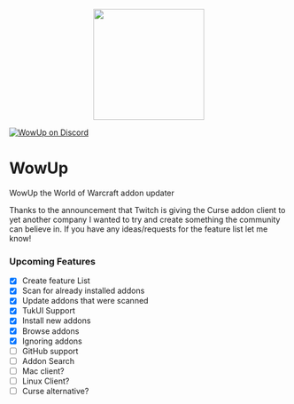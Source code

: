 <p align="center">
  <img src="https://wowup.io/images/wowup_logo_512np.png" width="200" />
</p>

[![WowUp on Discord](https://img.shields.io/static/v1?label=Discord&message=WowUp&color=7289DA)](https://discord.gg/rk4F5aD) 

# WowUp
WowUp the World of Warcraft addon updater

Thanks to the announcement that Twitch is giving the Curse addon client to yet another company I wanted to try and create something the community can believe in.
If you have any ideas/requests for the feature list let me know!

### Upcoming Features
- [x] Create feature List
- [x] Scan for already installed addons
- [x] Update addons that were scanned
- [x] TukUI Support
- [x] Install new addons
- [x] Browse addons
- [x] Ignoring addons
- [ ] GitHub support
- [ ] Addon Search
- [ ] Mac client?
- [ ] Linux Client?
- [ ] Curse alternative?
